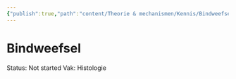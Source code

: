 ```yaml
---
{"publish":true,"path":"content/Theorie & mechanismen/Kennis/Bindweefsel.md","permalink":"/content/theorie-and-mechanismen/kennis/bindweefsel/"}
---
```


# Bindweefsel

Status: Not started
Vak: Histologie
